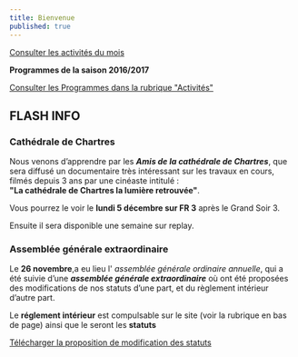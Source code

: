```yaml
---
title: Bienvenue
published: true
---
```


<p><a href="/pages/activites-du-mois.html" class="bouton">Consulter les activités du mois</a></p>  

**Programmes de la saison 2016/2017**

[Consulter les Programmes dans la rubrique "Activités"](/pages/activites.html)




## FLASH INFO    

### Cathédrale de Chartres  

Nous venons d’apprendre par les **_Amis de la cathédrale de Chartres_**, que sera diffusé un documentaire très intéressant sur les travaux en cours, filmés depuis 3 ans par une cinéaste intitulé :  
**"La cathédrale de Chartres la lumière retrouvée"**.  
 
Vous pourrez le voir le **lundi 5 décembre sur FR 3** après le Grand Soir 3.
 
Ensuite il sera disponible une semaine sur replay.



###  Assemblée générale extraordinaire

Le **26  novembre**,a eu lieu l' _assemblée générale ordinaire annuelle_, qui a été suivie d’une _**assemblée générale extraordinaire**_ où ont été proposées des modifications de nos statuts d’une part, et du règlement intérieur d’autre part.

Le **réglement intérieur** est compulsable sur le site (voir la rubrique en bas de page) ainsi que le seront les **statuts** 

[Télécharger la proposition de modification des statuts](/fichiers/161115-proposition-de-modifications-des-statuts.pdf)
